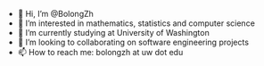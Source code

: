 - 👋 Hi, I’m @BolongZh
- 👀 I’m interested in mathematics, statistics and computer science
- 🌱 I’m currently studying at University of Washington 
- 💞️ I’m looking to collaborating on software engineering projects
- 📫 How to reach me: bolongzh at uw dot edu

<!---
BolongZh/BolongZh is a ✨ special ✨ repository because its `README.md` (this file) appears on your GitHub profile.
You can click the Preview link to take a look at your changes.
--->
